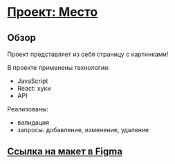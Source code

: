 # [Проект: Место](https://woouwrti.github.io/mesto-react/)

## Обзор

Проект представляет из себя страницу с картинками!

В проекте применены технологии:
* JavaScript
* React: хуки
* API

Реализованы:
- валидация
- запросы: добавление, изменение, удаление

## [Ссылка на макет в Figma](https://www.figma.com/file/2cn9N9jSkmxD84oJik7xL7/JavaScript.-Sprint-4?node-id=0%3A1)